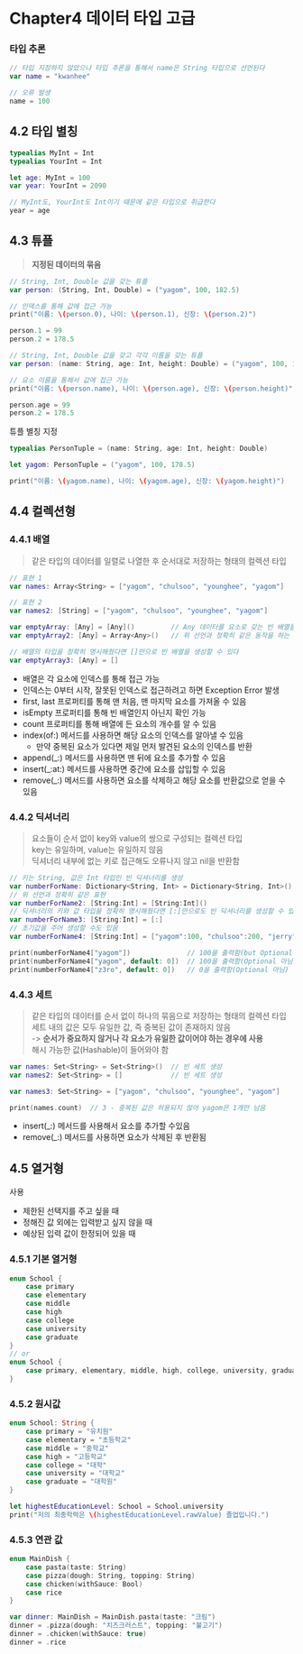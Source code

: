 # Chapter4 데이터 타입 고급

### 타입 추론

~~~ swift
// 타입 지정하지 않았으나 타입 추론을 통해서 name은 String 타입으로 선언된다
var name = "kwanhee"

// 오류 발생
name = 100
~~~

## 4.2 타입 별칭

~~~ swift
typealias MyInt = Int
typealias YourInt = Int

let age: MyInt = 100
var year: YourInt = 2090

// MyInt도, YourInt도 Int이기 때문에 같은 타입으로 취급한다
year = age
~~~

## 4.3 튜플

> **지정된 데이터의 묶음**

~~~ swift
// String, Int, Double 값을 갖는 튜플
var person: (String, Int, Double) = ("yagom", 100, 182.5)

// 인덱스를 통해 값에 접근 가능
print("이름: \(person.0), 나이: \(person.1), 신장: \(person.2)")

person.1 = 99
person.2 = 178.5
~~~

~~~ swift
// String, Int, Double 값을 갖고 각각 이름을 갖는 튜플
var person: (name: String, age: Int, height: Double) = ("yagom", 100, 182.5)

// 요소 이름을 통해서 값에 접근 가능
print("이름: \(person.name), 나이: \(person.age), 신장: \(person.height)")

person.age = 99
person.2 = 178.5
~~~

튜플 별칭 지정

~~~ swift
typealias PersonTuple = (name: String, age: Int, height: Double)

let yagom: PersonTuple = ("yagom", 100, 178.5)

print("이름: \(yagom.name), 나이: \(yagom.age), 신장: \(yagom.height)")
~~~

## 4.4 컬렉션형

### 4.4.1 배열

> 같은 타입의 데이터를 일렬로 나열한 후 순서대로 저장하는 형태의 컬렉션 타입

~~~ swift
// 표현 1
var names: Array<String> = ["yagom", "chulsoo", "younghee", "yagom"]

// 표현 2
var names2: [String] = ["yagom", "chulsoo", "younghee", "yagom"]

var emptyArray: [Any] = [Any]()         // Any 데이터를 요소로 갖는 빈 배열을 생성
var emptyArray2: [Any] = Array<Any>()   // 위 선언과 정확히 같은 동작을 하는 코드

// 배열의 타입을 정확히 명시해줬다면 []만으로 빈 배열을 생성할 수 있다
var emptyArray3: [Any] = []
~~~

- 배열은 각 요소에 인덱스를 통해 접근 가능
- 인덱스는 0부터 시작, 잘못된 인덱스로 접근하려고 하면 Exception Error 발생
- first, last 프로퍼티를 통해 맨 처음, 맨 마지막 요소를 가져올 수 있음
- isEmpty 프로퍼티를 통해 빈 배열인지 아닌지 확인 가능
- count 프로퍼티를 통해 배열에 든 요소의 개수를 알 수 있음
- index(of:) 메서드를 사용하면 해당 요소의 인덱스를 알아낼 수 있음
    - 만약 중복된 요소가 있다면 제일 먼저 발견된 요소의 인덱스를 반환
- append(_:) 메서드를 사용하면 맨 뒤에 요소를 추가할 수 있음
- insert(_:at:) 메서드를 사용하면 중간에 요소를 삽입할 수 있음
- remove(_:) 메서드를 사용하면 요소를 삭제하고 해당 요소를 반환값으로 얻을 수 있음

### 4.4.2 딕셔너리

> 요소들이 순서 없이 key와 value의 쌍으로 구성되는 컬렉션 타입  
> key는 유일하며, value는 유일하지 않음  
> 딕셔너리 내부에 없는 키로 접근해도 오류나지 않고 nil을 반환함

~~~ swift
// 키는 String, 값은 Int 타입인 빈 딕셔너리를 생성
var numberForName: Dictionary<String, Int> = Dictionary<String, Int>()
// 위 선언과 정확히 같은 표현
var numberForName2: [String:Int] = [String:Int]()
// 딕셔너리의 키와 값 타입을 정확히 명시해줬다면 [:]만으로도 빈 딕셔너리를 생성할 수 있다
var numberForName3: [String:Int] = [:]
// 초기값을 주어 생성할 수도 있음
var numberForName4: [String:Int] = ["yagom":100, "chulsoo":200, "jerry":300]

print(numberForName4["yagom"])              // 100을 출력함(but Optional임). key로 value접근 가능
print(numberForName4["yagom", default: 0])  // 100을 출력함(Optional 아님)
print(numberForName4["z3ro", default: 0])   // 0을 출력함(Optional 아님)
~~~

### 4.4.3 세트

> 같은 타입의 데이터를 순서 없이 하나의 묶음으로 저장하는 형태의 컬렉션 타입  
> 세트 내의 값은 모두 유일한 값, 즉 중복된 값이 존재하지 않음  
> -> **순서가 중요하지 않거나 각 요소가 유일한 값이어야 하는 경우에 사용**  
> 해시 가능한 값(Hashable)이 들어와야 함

~~~ swift
var names: Set<String> = Set<String>()  // 빈 세트 생성
var names2: Set<String> = []            // 빈 세트 생성

var names3: Set<String> = ["yagom", "chulsoo", "younghee", "yagom"]

print(names.count)  // 3 - 중복된 값은 허용되지 않아 yagom은 1개만 남음
~~~

- insert(_:) 메서드를 사용해서 요소를 추가할 수있음
- remove(_:) 메서드를 사용하면 요소가 삭제된 후 반환됨

## 4.5 열거형
사용
- 제한된 선택지를 주고 싶을 때
- 정해진 값 외에는 입력받고 싶지 않을 때
- 예상된 입력 값이 한정되어 있을 때

### 4.5.1 기본 열거형

~~~ swift
enum School {
    case primary
    case elementary
    case middle
    case high
    case college
    case university
    case graduate
}
// or
enum School {
    case primary, elementary, middle, high, college, university, graduate
}
~~~

### 4.5.2 원시값

~~~ swift
enum School: String {
    case primary = "유치원"
    case elementary = "초등학교"
    case middle = "중학교"
    case high = "고등학교"
    case college = "대학"
    case university = "대학교"
    case graduate = "대학원"
}

let highestEducationLevel: School = School.university
print("저의 최종학력은 \(highestEducationLevel.rawValue) 졸업입니다.")
~~~

### 4.5.3 연관 값

~~~ swift
enum MainDish {
    case pasta(taste: String)
    case pizza(dough: String, topping: String)
    case chicken(withSauce: Bool)
    case rice
}

var dinner: MainDish = MainDish.pasta(taste: "크림")
dinner = .pizza(dough: "치즈크러스트", topping: "불고기")
dinner = .chicken(withSauce: true)
dinner = .rice
~~~
